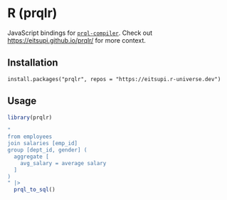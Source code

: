 # R (prqlr)

JavaScript bindings for [`prql-compiler`](https://github.com/prql/prql/).
Check out <https://eitsupi.github.io/prqlr/> for more context.

## Installation

`install.packages("prqlr", repos = "https://eitsupi.r-universe.dev")`

## Usage

```r
library(prqlr)

"
from employees
join salaries [emp_id]
group [dept_id, gender] (
  aggregate [
    avg_salary = average salary
  ]
)
" |>
  prql_to_sql()
```
